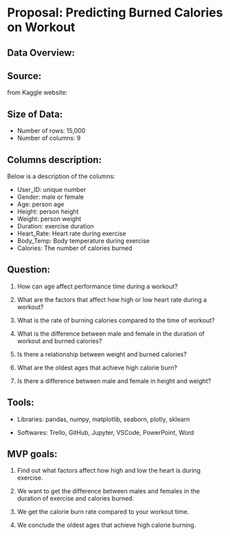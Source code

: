 
# Proposal: Predicting Burned Calories on Workout

## Data Overview:


## Source:
from Kaggle website: 

## Size of Data:
- Number of rows: 15,000
- Number of columns: 9

## Columns description:
Below is a description of the columns: 
- User_ID: unique number
- Gender: male or female
- Age: person age
- Height: person height
- Weight: person weight
- Duration: exercise duration
- Heart_Rate: Heart rate during exercise
- Body_Temp: Body temperature during exercise
- Calories: The number of calories burned

## Question:
1. How can age affect performance time during a workout?

2. What are the factors that affect how high or low heart rate during a workout?

3. What is the rate of burning calories compared to the time of workout?

4. What is the difference between male and female in the duration of workout and burned calories?

5. Is there a relationship between weight and burned calories?

6. What are the oldest ages that achieve high calorie burn?

7. Is there a difference between male and female in height and weight?
## Tools:
- Libraries: 
pandas, 
numpy, 
matplotlib, 
seaborn, 
plotly, 
sklearn

- Softwares: 
Trello, 
GitHub, 
Jupyter, 
VSCode, 
PowerPoint, 
Word

## MVP goals:
1. Find out what factors affect how high and low the heart is during exercise.

2. We want to get the difference between males and females in the duration of exercise and calories burned.

3. We get the calorie burn rate compared to your workout time.

4. We conclude the oldest ages that achieve high calorie burning.

